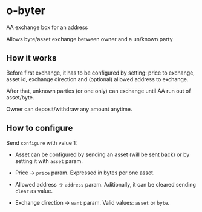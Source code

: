 # o-byter
AA exchange box for an address

Allows byte/asset exchange between owner and a un/known party

## How it works
Before first exchange, it has to be configured by setting: price to exchange, asset id, exchange direction and (optional) allowed address to exchange.

After that, unknown parties (or one only) can exchange until AA run out of asset/byte.

Owner can deposit/withdraw any amount anytime.

## How to configure
Send `configure` with value 1:

- Asset can be configured by sending an asset (will be sent back) or by setting it with `asset` param.

- Price -> `price` param. Expressed in bytes per one asset.

- Allowed address -> `address` param. Aditionally, it can be cleared sending `clear` as value.

- Exchange direction -> `want` param. Valid values: `asset` or `byte`.

